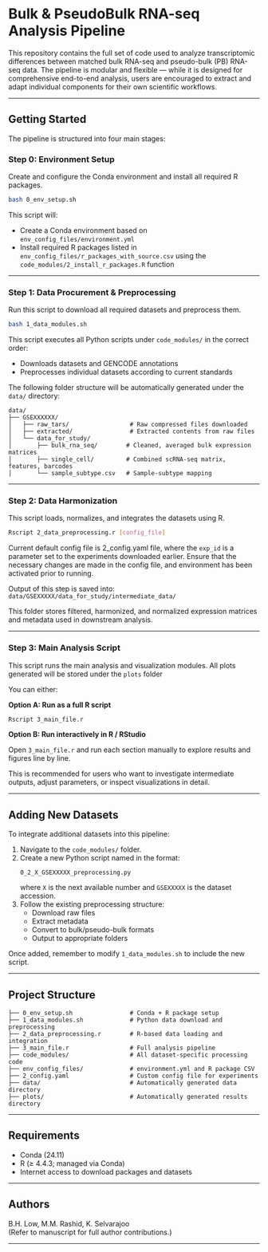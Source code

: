 # Bulk & PseudoBulk RNA-seq Analysis Pipeline

This repository contains the full set of code used to analyze transcriptomic differences between matched bulk RNA-seq and pseudo-bulk (PB) RNA-seq data. The pipeline is modular and flexible — while it is designed for comprehensive end-to-end analysis, users are encouraged to extract and adapt individual components for their own scientific workflows.

---

## Getting Started

The pipeline is structured into four main stages:

### **Step 0: Environment Setup**

Create and configure the Conda environment and install all required R packages.

```bash
bash 0_env_setup.sh
```

This script will:

- Create a Conda environment based on `env_config_files/environment.yml`
- Install required R packages listed in `env_config_files/r_packages_with_source.csv` using the `code_modules/2_install_r_packages.R` function

---

### **Step 1: Data Procurement & Preprocessing**

Run this script to download all required datasets and preprocess them.

```bash
bash 1_data_modules.sh
```

This script executes all Python scripts under `code_modules/` in the correct order:

- Downloads datasets and GENCODE annotations
- Preprocesses individual datasets according to current standards

The following folder structure will be automatically generated under the `data/` directory:

```
data/
├── GSEXXXXXX/
│   ├── raw_tars/                 # Raw compressed files downloaded
│   ├── extracted/                # Extracted contents from raw files
│   └── data_for_study/
│       ├── bulk_rna_seq/        # Cleaned, averaged bulk expression matrices
│       ├── single_cell/         # Combined scRNA-seq matrix, features, barcodes
│       └── sample_subtype.csv   # Sample-subtype mapping
```

---

### **Step 2: Data Harmonization**

This script loads, normalizes, and integrates the datasets using R.

```bash
Rscript 2_data_preprocessing.r [config_file]
```

Current default config file is 2_config.yaml file, where the `exp_id` is a parameter set to the experiments downloaded earlier. Ensure that the necessary changes are made in the config file, and environment has been activated prior to running.

Output of this step is saved into: `data/GSEXXXXX/data_for_study/intermediate_data/`

This folder stores filtered, harmonized, and normalized expression matrices and metadata used in downstream analysis.

---

### **Step 3: Main Analysis Script**

This script runs the main analysis and visualization modules. All plots generated will be stored under the `plots` folder

You can either:

**Option A: Run as a full R script**

```bash
Rscript 3_main_file.r
```

**Option B: Run interactively in R / RStudio**

Open `3_main_file.r` and run each section manually to explore results and figures line by line.

This is recommended for users who want to investigate intermediate outputs, adjust parameters, or inspect visualizations in detail.

---

## Adding New Datasets

To integrate additional datasets into this pipeline:

1. Navigate to the `code_modules/` folder.
2. Create a new Python script named in the format:  
   ```
   0_2_X_GSEXXXXX_preprocessing.py
   ```
   where `X` is the next available number and `GSEXXXXX` is the dataset accession.
3. Follow the existing preprocessing structure:
   - Download raw files
   - Extract metadata
   - Convert to bulk/pseudo-bulk formats
   - Output to appropriate folders

Once added, remember to modify `1_data_modules.sh` to include the new script.

---

## Project Structure

```
├── 0_env_setup.sh                # Conda + R package setup
├── 1_data_modules.sh             # Python data download and preprocessing
├── 2_data_preprocessing.r        # R-based data loading and integration
├── 3_main_file.r                 # Full analysis pipeline
├── code_modules/                 # All dataset-specific processing code
├── env_config_files/             # environment.yml and R package CSV
├── 2_config.yaml                 # Custom config file for experiments
├── data/                         # Automatically generated data directory
├── plots/                        # Automatically generated results directory
```

---

## Requirements

- Conda (24.11)
- R (≥ 4.4.3; managed via Conda)
- Internet access to download packages and datasets

---

## Authors

B.H. Low, M.M. Rashid, K. Selvarajoo  
(Refer to manuscript for full author contributions.)

---
